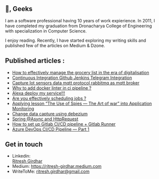 
<h2> 👋, Geeks</h2>
   
I am a software professional having 10 years of work expierience. In 2011, I have completed my graduation from Dronacharya College of Engineering with specialization in Computer Science.
<br/>

I enjoy reading. Recently, I have started exploring my writing skills and published few of the articles on Medium & Dzone.

## Published articles : 
- [How to effectively manage the grocery list in the era of digitalisation](https://medium.com/@ritresh.girdhar/how-to-effectively-manage-the-grocery-list-in-the-era-of-digitalisation-75bacc57189c?source=friends_link&sk=bdb525ff53fe7ef49dacecba3a31a8c6)
- [Continuous Integration Github Jenkins Telegram Integration](https://medium.com/@ritresh.girdhar/continuous-integration-github-jenkins-telegram-integration-dad64efaccb4?source=friends_link&sk=c093266ac807f83f365dfb85938e7143)
- [Capture Iot sensors data mqtt protocol rabbitmq as mqtt broker](https://medium.com/@ritresh.girdhar/capture-iot-sensors-data-mqtt-protocol-rabbitmq-as-mqtt-broker-30bd89ac94c3?source=friends_link&sk=505e2e179903767cf94e26fa1cc9aa3d)
- [Why to add docker linter in ci pipeline ?](https://medium.com/@ritresh.girdhar/why-to-add-docker-linter-in-ci-pipeline-2acf974c6f8c?source=friends_link&sk=23b75a1647debd1d30dfbcaa5fedb9a4) 
- [Alexa deploy my service!!!](https://blog.usejournal.com/alexa-deploy-my-service-ca99330ca002?source=friends_link&sk=9eaf74a52dde7a8145a7f2f1e1ebeeb5)
- [Are you effectively scheduling jobs ?](https://medium.com/@ritresh.girdhar/are-you-effectively-scheduling-jobs-2e668c04f356?source=friends_link&sk=6b3b16ec7161074f671c89d9949dcfe8)
- [Applying lesson “The Use of Spies — The Art of war” into Application Monitoring](https://ritresh-girdhar.medium.com/applying-lesson-the-use-of-spies-the-art-of-war-into-application-monitoring-bcca345e36b6)
- [Change data capture using debezium](https://ritresh-girdhar.medium.com/change-data-capture-using-debezium-ec48631d643a)
- [Spring @Async and HttpRequest](https://ritresh-girdhar.medium.com/spring-async-and-httprequest-a32ecc1a2f85)
- [How to set up Gitlab CI/CD pipeline + Gitlab Runner](https://ritresh-girdhar.medium.com/how-to-set-up-gitlab-ci-cd-pipeline-gitlab-runner-163c1c8d9cf8)
- [Azure DevOps CI/CD Pipeline — Part 1](https://medium.com/nerd-for-tech/continuous-integration-azure-devops-pipeline-part-1-3e09d6e9d7f0)


## Get in touch
- Linkedin: <div class="badge-base LI-profile-badge" data-locale="en_US" data-size="large" data-theme="dark" data-type="HORIZONTAL" data-vanity="ritresh-girdhar" data-version="v1"><a class="badge-base__link LI-simple-link" href="https://in.linkedin.com/in/ritresh-girdhar?trk=profile-badge">Ritresh Girdhar</a></div>
- Medium: https://ritresh-girdhar.medium.com
- WriteToMe: ritresh.girdhar@gmail.com


              
